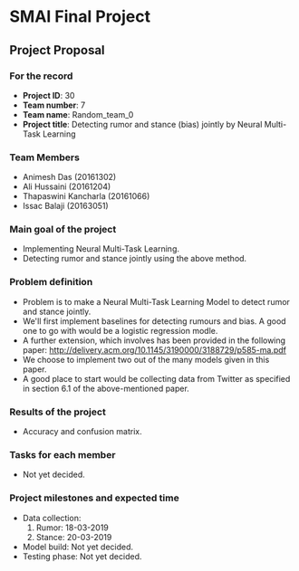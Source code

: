 # SMAI Final Project

## Project Proposal

### For the record
- **Project ID**: 30
- **Team number**: 7
- **Team name**: Random_team_0
- **Project title**: Detecting rumor and stance (bias) jointly by Neural Multi-Task Learning

### Team Members
- Animesh Das (20161302)
- Ali Hussaini (20161204)
- Thapaswini Kancharla (20161066)
- Issac Balaji (20163051)

### Main goal of the project
- Implementing Neural Multi-Task Learning.
- Detecting rumor and stance jointly using the above method.

### Problem definition
- Problem is to make a Neural Multi-Task Learning Model to detect rumor and stance jointly.
- We'll first implement baselines for detecting rumours and bias. A good one to go with would be a logistic regression modle.
- A further extension, which involves has been provided in the following paper: http://delivery.acm.org/10.1145/3190000/3188729/p585-ma.pdf
- We choose to implement two out of the many models given in this paper.
- A good place to start would be collecting data from Twitter as specified in section 6.1 of the above-mentioned paper.


### Results of the project
- Accuracy and confusion matrix.

### Tasks for each member
- Not yet decided.

### Project milestones and expected time
- Data collection:
  1. Rumor: 18-03-2019
  2. Stance: 20-03-2019
- Model build: Not yet decided.
- Testing phase: Not yet decided.

